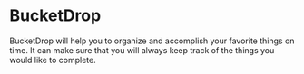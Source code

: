 # BucketDrop

BucketDrop will help you to organize and accomplish your favorite things on time. It can make sure that you will always keep track of the things you would like to complete.
